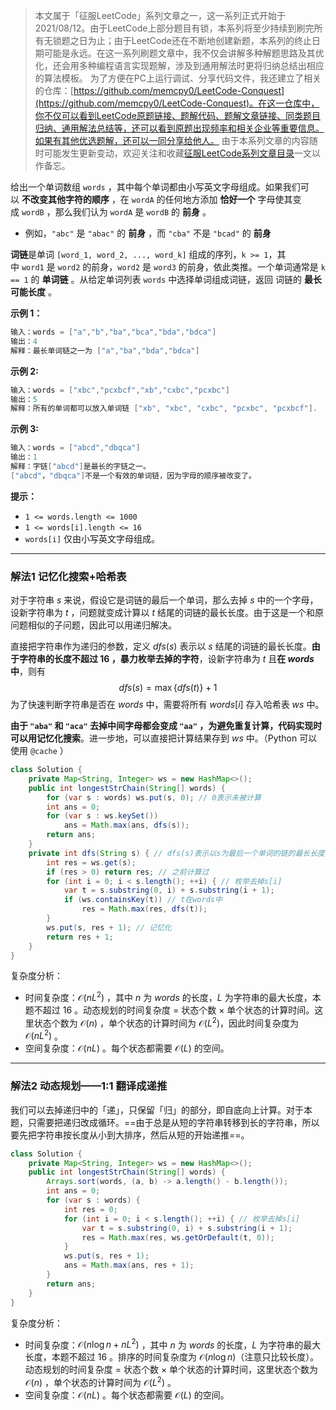 > 本文属于「征服LeetCode」系列文章之一，这一系列正式开始于2021/08/12。由于LeetCode上部分题目有锁，本系列将至少持续到刷完所有无锁题之日为止；由于LeetCode还在不断地创建新题，本系列的终止日期可能是永远。在这一系列刷题文章中，我不仅会讲解多种解题思路及其优化，还会用多种编程语言实现题解，涉及到通用解法时更将归纳总结出相应的算法模板。
> <b></b>
> 为了方便在PC上运行调试、分享代码文件，我还建立了相关的仓库：[https://github.com/memcpy0/LeetCode-Conquest](https://github.com/memcpy0/LeetCode-Conquest)。在这一仓库中，你不仅可以看到LeetCode原题链接、题解代码、题解文章链接、同类题目归纳、通用解法总结等，还可以看到原题出现频率和相关企业等重要信息。如果有其他优选题解，还可以一同分享给他人。
> <b></b>
> 由于本系列文章的内容随时可能发生更新变动，欢迎关注和收藏[征服LeetCode系列文章目录](https://memcpy0.blog.csdn.net/article/details/119656559)一文以作备忘。

给出一个单词数组 `words` ，其中每个单词都由小写英文字母组成。如果我们可以 **不改变其他字符的顺序** ，在 `wordA` 的任何地方添加 **恰好一个** 字母使其变成 `wordB` ，那么我们认为 `wordA` 是 `wordB` 的 **前身** 。
-   例如，`"abc"` 是 `"abac"` 的 **前身** ，而 `"cba"` 不是 `"bcad"` 的 **前身**

**词链**是单词 `[word_1, word_2, ..., word_k]` 组成的序列，`k >= 1`，其中 `word1` 是 `word2` 的前身，`word2` 是 `word3` 的前身，依此类推。一个单词通常是 `k == 1` 的 **单词链** 。从给定单词列表 `words` 中选择单词组成词链，返回 词链的 **最长可能长度** 。  

**示例 1：**
```java
输入：words = ["a","b","ba","bca","bda","bdca"]
输出：4
解释：最长单词链之一为 ["a","ba","bda","bdca"]
```
**示例 2:**
```java
输入：words = ["xbc","pcxbcf","xb","cxbc","pcxbc"]
输出：5
解释：所有的单词都可以放入单词链 ["xb", "xbc", "cxbc", "pcxbc", "pcxbcf"].
```
**示例 3:**
```java
输入：words = ["abcd","dbqca"]
输出：1
解释：字链["abcd"]是最长的字链之一。
["abcd"，"dbqca"]不是一个有效的单词链，因为字母的顺序被改变了。
```
**提示：**
-   `1 <= words.length <= 1000`
-   `1 <= words[i].length <= 16`
-   `words[i]` 仅由小写英文字母组成。

---
### 解法1 记忆化搜索+哈希表
对于字符串 $s$ 来说，假设它是词链的最后一个单词，那么去掉 $s$ 中的一个字母，设新字符串为 $t$ ，问题就变成计算以 $t$ 结尾的词链的最长长度。由于这是一个和原问题相似的子问题，因此可以用递归解决。

直接把字符串作为递归的参数，定义 $dfs(s)$ 表示以 $s$ 结尾的词链的最长长度。**由于字符串的长度不超过 $16$ ，暴力枚举去掉的字符**，设新字符串为 $t$ 且**在 $words$ 中**，则有
$$\textit{dfs}(s) = \max\{\textit{dfs}(t)\} + 1$$ 
为了快速判断字符串是否在 $words$ 中，需要将所有 $\textit{words}[i]$ 存入哈希表 $ws$ 中。

**由于 `"aba"` 和 `"aca"` 去掉中间字母都会变成 `"aa"` ，为避免重复计算，代码实现时可以用记忆化搜索**。进一步地，可以直接把计算结果存到 $ws$ 中。（Python 可以使用 `@cache` ）
```java
class Solution {
    private Map<String, Integer> ws = new HashMap<>();
    public int longestStrChain(String[] words) {
        for (var s : words) ws.put(s, 0); // 0表示未被计算
        int ans = 0;
        for (var s : ws.keySet())
            ans = Math.max(ans, dfs(s));
        return ans;
    }
    private int dfs(String s) { // dfs(s)表示以s为最后一个单词的链的最长长度
        int res = ws.get(s);
        if (res > 0) return res; // 之前计算过
        for (int i = 0; i < s.length(); ++i) { // 枚举去掉s[i] 
            var t = s.substring(0, i) + s.substring(i + 1);
            if (ws.containsKey(t)) // t在words中
                res = Math.max(res, dfs(t));
        }
        ws.put(s, res + 1); // 记忆化
        return res + 1;
    }
}
```
复杂度分析：
- 时间复杂度：$\mathcal{O}(nL^2)$ ，其中 $n$ 为 $words$ 的长度，$L$ 为字符串的最大长度，本题不超过 $16$ 。动态规划的时间复杂度 = 状态个数 $\times$ 单个状态的计算时间。这里状态个数为 $\mathcal{O}(n)$ ，单个状态的计算时间为 $\mathcal{O}(L^2)$，因此时间复杂度为 $\mathcal{O}(nL^2)$ 。
- 空间复杂度：$\mathcal{O}(nL)$ 。每个状态都需要 $\mathcal{O}(L)$ 的空间。

---
### 解法2 动态规划——1:1 翻译成递推
我们可以去掉递归中的「递」，只保留「归」的部分，即自底向上计算。对于本题，只需要把递归改成循环。==由于总是从短的字符串转移到长的字符串，所以要先把字符串按长度从小到大排序，然后从短的开始递推==。
```java
class Solution {
    private Map<String, Integer> ws = new HashMap<>();
    public int longestStrChain(String[] words) {
        Arrays.sort(words, (a, b) -> a.length() - b.length());
        int ans = 0;
        for (var s : words) {
            int res = 0;
            for (int i = 0; i < s.length(); ++i) { // 枚举去掉s[i]
                var t = s.substring(0, i) + s.substring(i + 1);
                res = Math.max(res, ws.getOrDefault(t, 0));
            }
            ws.put(s, res + 1);
            ans = Math.max(ans, res + 1);
        }
        return ans;
    }
}
```
复杂度分析：
- 时间复杂度：$\mathcal{O}(n\log n + nL^2)$ ，其中 $n$ 为 $words$ 的长度，$L$ 为字符串的最大长度，本题不超过 $16$ 。排序的时间复杂度为 $\mathcal{O}(n\log n)$（注意只比较长度）。动态规划的时间复杂度 = 状态个数 $\times$ 单个状态的计算时间，这里状态个数为 $\mathcal{O}(n)$ ，单个状态的计算时间为 $\mathcal{O}(L^2)$ 。
- 空间复杂度：$\mathcal{O}(nL)$ 。每个状态都需要 $\mathcal{O}(L)$ 的空间。